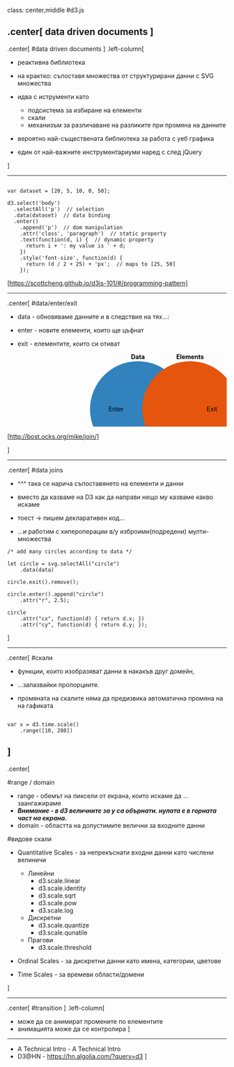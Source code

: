 class: center,middle
#d3.js

.center[
data driven documents
]
---
.center[
#data driven documents
]
.left-column[
* реактивна библиотека

* на крактко: съпоставя множества от структурирани данни с SVG множества

* идва с иструменти като
    - подсистема за избиране на елементи
    - скали
    - механизъм за различаване на разликите при промяна на данните

* вероятно най-съществената библиотека за работа с уеб графика

* един от най-важните инструментариуми наред с след jQuery

]

---

```JS

var dataset = [20, 5, 10, 0, 50];

d3.select('body')
  .selectAll('p')  // selection
  .data(dataset)  // data binding
  .enter()
    .append('p')  // dom manipulation
    .attr('class', 'paragraph')  // static property
    .text(function(d, i) {  // dynamic property
      return i + ': my value is ' + d;
    })
    .style('font-size', function(d) {
      return (d / 2 + 25) + 'px';  // maps to [25, 50]
    });

```

[https://scottcheng.github.io/d3js-101/#/programming-pattern]

---

.center[
#data/enter/exit

* data - обновяваме данните и в следствие на тях...:

* enter - новите елементи, които ще цъфнат

* exit - елементите, които си отиват


<svg width="720" height="240"><g transform="translate(0,128)"><g transform="translate(300)"><circle r="110" style="fill: rgb(49, 130, 189);"></circle><text y="-120" dy=".35em" text-anchor="middle" style="font-weight: bold;">Data</text><text x="-50" dy=".35em" text-anchor="middle">Enter</text></g><text x="360" dy=".35em" text-anchor="middle">Update</text><g transform="translate(420)"><circle r="110" style="fill: rgb(230, 85, 13);"></circle><text y="-120" dy=".35em" text-anchor="middle" style="font-weight: bold;">Elements</text><text x="50" dy=".35em" text-anchor="middle">Exit</text></g></g></svg></svg>

[http://bost.ocks.org/mike/join/]

]

---

.center[
#data joins

* ^^^ така се нарича съпоставянето на елементи и данни

* вместо да казваме на D3 как да направи нещо му казваме какво искаме

* тоест -> пишем декларативен код...

* ...и работим с хипероперации в/у изброими(подредени) мулти-множества

```JS
/* add many circles according to data */

let circle = svg.selectAll("circle")
    .data(data)

circle.exit().remove();

circle.enter().append("circle")
    .attr("r", 2.5);

circle
    .attr("cx", function(d) { return d.x; })
    .attr("cy", function(d) { return d.y; });

```

]

---

.center[
#скали

* функции, които изобразяват данни в накакъв друг домейн,

* ...запазвайки пропорциите.

* промяната на скалите няма да предизвика автоматична промяна на на гафикaта


```JS

var x = d3.time.scale()
    .range([10, 280])

```
]
---

.center[

#range / domain

* range - обемът на пиксели от екрана, които искаме да ... заангажираме
* ***Внимание - в d3 величните за y са обърнати. нулата е в горната част на екрана.***
* domain - областта на допустимите велични за входните данни

#видове скали

* Quantitative Scales - за непрекъснати входни данни като числени велиничи
    * Линейни
        - d3.scale.linear
        - d3.scale.identity
        - d3.scale.sqrt
        - d3.scale.pow
        - d3.scale.log
    * Дискретни
        - d3.scale.quantize
        - d3.scale.qunatile
    * Прагови
        - d3.scale.threshold

* Ordinal Scales - за дискретни данни като имена, категории, цветове

* Time Scales - за времеви области/домени

]

---

.center[
#transition
]
.left-column[
* може да се анимират промените по елементите
* анимацията може да се контролира
]

---

* A Technical Intro - A Technical Intro
* D3@HN - https://hn.algolia.com/?query=d3
]
